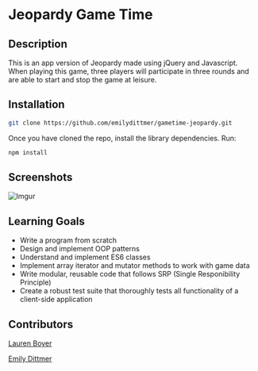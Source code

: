 # Jeopardy Game Time

## Description

This is an app version of Jeopardy made using jQuery and Javascript. When playing this game, three players will participate in three rounds and are able to start and stop the game at leisure.

## Installation

```bash
git clone https://github.com/emilydittmer/gametime-jeopardy.git
```
Once you have cloned the repo, install the library dependencies. Run:

```bash
npm install
```
## Screenshots
![Imgur](https://i.imgur.com/YFXOkfS.png)

## Learning Goals

- Write a program from scratch
- Design and implement OOP patterns
- Understand and implement ES6 classes
- Implement array iterator and mutator methods to work with game data
- Write modular, reusable code that follows SRP (Single Responibility Principle)
- Create a robust test suite that thoroughly tests all functionality of a client-side application

## Contributors

[Lauren Boyer](https://github.com/lboyer4)

[Emily Dittmer](https://github.com/emilydittmer)
